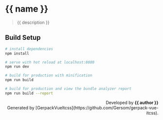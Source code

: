 # {{ name }}

> {{ description }}

## Build Setup

``` bash
# install dependencies
npm install

# serve with hot reload at localhost:8080
npm run dev

# build for production with minification
npm run build

# build for production and view the bundle analyzer report
npm run build --report
```

<p style="text-align:right">
  Developed by <strong>{{ author }}</strong> <br />
  Generated by [GerpackVueItcss](https://github.com/Gersom/gerpack-vue-itcss).
</p>
